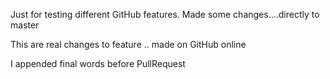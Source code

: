 Just for testing different GitHub features.
Made some changes....directly to master

This are real changes to feature .. made on GitHub online

I appended final words before PullRequest

